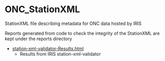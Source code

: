 # ONC_StationXML
StationXML file describing metadata for ONC data hosted by IRIS


Reports generated from code to check the integrity of the StationXML are kept under the reports directory
 * [station-xml-validator-Results.html](http://htmlpreview.github.io/?https://github.com/OceanNetworksCanada/ONC_StationXML/blob/master/reports/station-xml-validator-Results.html)
   * Results from IRIS station-xml-validator
